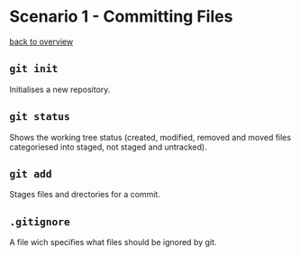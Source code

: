 # Scenario 1 - Committing Files
[back to overview](README.md)
## `git init`
Initialises a new repository.
## `git status`
Shows the working tree status (created, modified, removed and moved files categoriesed into staged, not staged and untracked).
## `git add`
Stages files and drectories for a commit.
## `.gitignore`
A file wich specifies what files should be ignored by git.
